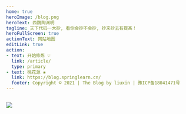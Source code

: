 ```yaml
---
home: true
heroImage: /blog.png
heroText: 西魏陶渊明
tagline: 天下代码一大抄, 看你会抄不会抄, 抄来抄去有提高！
heroFullScreen: true
actionText: 网站地图
editLink: true
action:
- text: 开始修炼 💡
  link: /article/
  type: primary
- text: 桃花源 ❀
  link: https://blog.springlearn.cn/
  footer: Copyright © 2021 | The Blog by liuxin | 豫ICP备18041471号
---
```


<Djt/>

## <Badge text="程序猿" color="#4D96FF"/> <Badge text="上号" color="#6BCB77" />  <Badge text="打怪" color="#FF6B6B" /> <Badge text="升级" color="#8479E1" />  <Badge text="写Bug" color="grey" />

[//]: # (## <Badge text="明确业务分层架构,定义领域模型,编程不迷茫" color="#4D96FF"/>)

[//]: # (![]&#40;https://img.springlearn.cn/blog/learn_1610273706000.png&#41;)

![](https://img.springlearn.cn/blog/learn_1648909278000.png)


